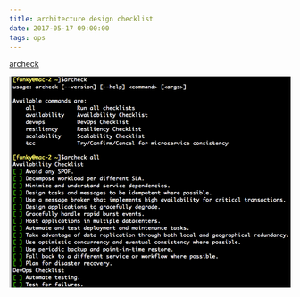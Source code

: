 ```yaml
---
title: architecture design checklist
date: 2017-05-17 09:00:00
tags: ops
---
```


[archeck](https://github.com/funkygao/archeck)

![demo](https://github.com/funkygao/blogassets/blob/master/img/archeck.png?raw=true)
